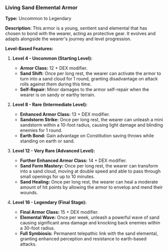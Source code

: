 ### Living Sand Elemental Armor

**Type:** Uncommon to Legendary

**Description:** This armor is a young, sentient sand elemental that has chosen to bond with the wearer, acting as protective gear. It evolves and adapts alongside the wearer's journey and level progression.

**Level-Based Features:**

1. **Level 4 - Uncommon (Starting Level):**
   - **Armor Class:** 12 + DEX modifier.
   - **Sand Shift:** Once per long rest, the wearer can activate the armor to turn into a sand cloud for 1 round, granting disadvantage on attack rolls against them during this time.
   - **Self-Repair:** Minor damages to the armor self-repair when the wearer is on sandy or earthy terrain.

2. **Level 8 - Rare (Intermediate Level):**
   - **Enhanced Armor Class:** 13 + DEX modifier.
   - **Sandstorm Strike:** Once per long rest, the wearer can unleash a mini sandstorm within a 10-foot radius, causing light damage and blinding enemies for 1 round.
   - **Earth Bond:** Gain advantage on Constitution saving throws while standing on earth or sand.

3. **Level 12 - Very Rare (Advanced Level):**
   - **Further Enhanced Armor Class:** 14 + DEX modifier.
   - **Sand Form Mastery:** Once per long rest, the wearer can transform into a sand cloud, moving at double speed and able to pass through small openings for up to 10 minutes.
   - **Sand Healing:** Once per long rest, the wearer can heal a moderate amount of hit points by allowing the armor to envelop and mend their wounds.

4. **Level 16 - Legendary (Final Stage):**
   - **Final Armor Class:** 15 + DEX modifier.
   - **Elemental Wave:** Once per week, unleash a powerful wave of sand causing significant area damage and knocking back enemies within a 30-foot radius.
   - **Full Symbiosis:** Permanent telepathic link with the sand elemental, granting enhanced perception and resistance to earth-based attacks.

